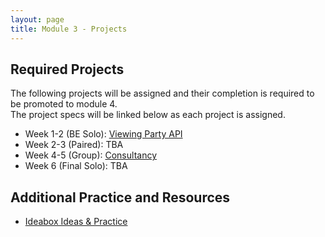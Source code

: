 ```yaml
---
layout: page
title: Module 3 - Projects
---
```


## Required Projects

The following projects will be assigned and their completion is required to be promoted to module 4.  
The project specs will be linked below as each project is assigned.

- Week 1-2 (BE Solo): [Viewing Party API](./viewing_party_api)
- Week 2-3 (Paired): TBA
- Week 4-5 (Group): [Consultancy](./consultancy)
- Week 6 (Final Solo): TBA


## Additional Practice and Resources

- [Ideabox Ideas & Practice](./ideabox_practice)
